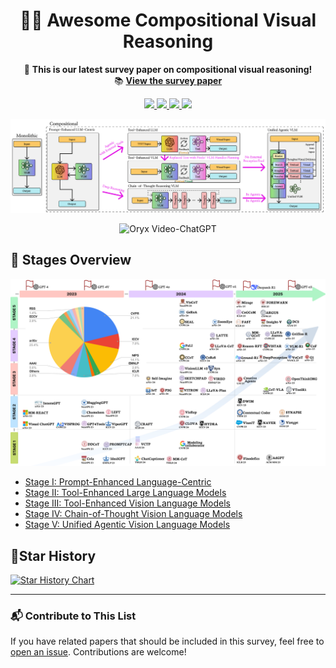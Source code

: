 <div align="center">
  <h1>👨‍💻 Awesome Compositional Visual Reasoning</h1>
</div>


<p align="center">
  📄 <strong>This is our latest survey paper on compositional visual reasoning!</strong><br/>
  📚 <a href="https://arxiv.org/abs/xxxx.xxxxx" target="_blank"><strong>View the survey paper</strong></a>
</p>

<div align="center">
    <a href="https://github.com/pokerme7777/Awesome-Compositional-Visual-Reasoning-Survey/network/members">
        <img src="https://img.shields.io/github/forks/pokerme7777/Awesome-Compositional-Visual-Reasoning-Survey?style=square">
    </a>
    <a href="https://github.com/pokerme7777/Awesome-Compositional-Visual-Reasoning-Survey/stargazers">
        <img src="https://img.shields.io/github/stars/pokerme7777/Awesome-Compositional-Visual-Reasoning-Survey?style=square">
    </a>
    <a href="https://github.com/pokerme7777/Awesome-Compositional-Visual-Reasoning-Survey/issues">
        <img src="https://img.shields.io/github/issues/pokerme7777/Awesome-Compositional-Visual-Reasoning-Survey?style=square">
    </a>
    <a href="">
        <img src="https://img.shields.io/badge/citation-0-97ca00">
    </a>
</div>

<p align="center">
  <img src="pic/relationship.png" alt="Relationship Diagram" width="700"/>
</p>


<p align="center">
    <img src="https://i.imgur.com/waxVImv.png" alt="Oryx Video-ChatGPT">
</p>


## 📘 Stages Overview

<p align="center">
  <img src="pic/timeline.png" alt="Timeline Diagram"/>
</p>

- [Stage I: Prompt-Enhanced Language-Centric](docs/stage1_prompt_language.md)
- [Stage II: Tool-Enhanced Large Language Models](docs/stage2_tool_llm.md)
- [Stage III: Tool-Enhanced Vision Language Models](docs/stage3_tool_vlm.md)
- [Stage IV: Chain-of-Thought Vision Language Models](docs/stage4_cot_vlm.md)
- [Stage V: Unified Agentic Vision Language Models](docs/stage5_agentic_vlm.md)


## 🌟Star History

<a href="https://star-history.com/#pokerme7777/Awesome-Compositional-Visual-Reasoning-Survey&Timeline">
  <picture>
    <source media="(prefers-color-scheme: dark)" srcset="https://api.star-history.com/svg?repos=pokerme7777/Awesome-Compositional-Visual-Reasoning-Survey&type=Timeline&theme=dark" />
    <source media="(prefers-color-scheme: light)" srcset="https://api.star-history.com/svg?repos=pokerme7777/Awesome-Compositional-Visual-Reasoning-Survey&type=Timeline" />
    <img alt="Star History Chart" src="https://api.star-history.com/svg?repos=pokerme7777/Awesome-Compositional-Visual-Reasoning-Survey&type=Timeline" />
  </picture>
</a>

---

### 📬 Contribute to This List

If you have related papers that should be included in this survey, feel free to [open an issue](https://github.com/pokerme7777/Awesome-Compositional-Visual-Reasoning-Survey/issues). Contributions are welcome!

